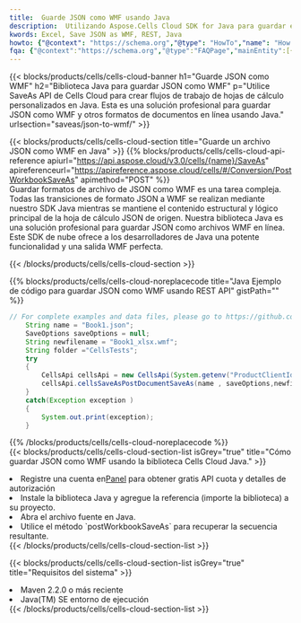 ```yaml
---
title:  Guarde JSON como WMF usando Java
description:  Utilizando Aspose.Cells Cloud SDK for Java para guardar el archivo en formato JSON como archivo en formato WMF.
kwords: Excel, Save JSON as WMF, REST, Java
howto: {"@context": "https://schema.org","@type": "HowTo","name": "How to save JSON as WMF using the Cells Cloud Java library.","description": "How to save JSON as WMF using the Cells Cloud Java library.","image": {"@type": "ImageObject"},"url": "/java/saveas/json-to-wmf/","step": [{ "@type": "HowToStep","name": "How to save JSON as WMF using the Cells Cloud Java library. step 1", "image": {"@type": "ImageObject",},"url": "/java/saveas/json-to-wmf/","text": "Register an account at <a href='https://dashboard.aspose.cloud/'>Dashboard</a> to get free API quota & authorization details",},{ "@type": "HowToStep","name": "How to save JSON as WMF using the Cells Cloud Java library. step 1", "image": {"@type": "ImageObject",},"url": "/java/saveas/json-to-wmf/","text": "Install Java library and add the reference (import the library) to your project.",},{ "@type": "HowToStep","name": "How to save JSON as WMF using the Cells Cloud Java library. step 1", "image": {"@type": "ImageObject",},"url": "/java/saveas/json-to-wmf/","text": "Open the source file in Java.",},{ "@type": "HowToStep","name": "How to save JSON as WMF using the Cells Cloud Java library. step 1", "image": {"@type": "ImageObject",},"url": "/java/saveas/json-to-wmf/","text": "Use the `postWorkbookSaveAs` method to retrieve the resulting stream.",}, ],"supply": {"@type": "HowToSupply","name": "document"},"tool": [{"@type": "HowToTool","name": "IntelliJ IDEA, Visual Studio Code, Eclipse"},{"@type": "HowToTool","name": "Aspose Cells"}],"totalTime": "PT6M"}
fqa: {"@context":"https://schema.org","@type":"FAQPage","mainEntity":[{"@type":"Question","name":"Why save file as other formats file in C# using REST API?","acceptedAnswer":{"@type":"Answer","text":"Documents are encoded in many ways, and some files may be incompatible with the software you use. To open and read such files, just save them as appropriate file formats.<br/><ol><li>Install .NET SDK and add the reference (import the library) to your project.</li><li>Open the source file in C# using REST API.</li><li>Call the PostWorkbookSaveAsRequest() method, passing an output filename with required extension.</li><li>Get the result of save as a separate file.</li></ol>"}},{"@type":"Question","name":"What file formats can I save as with your C# library?","acceptedAnswer":{"@type":"Answer","text":"We support a variety of file formats for conversion using .NET library, including XLSX, Excel, xls , PDF, CSV, HTML, Markdown, XML, PNG, JPG, TIFF, Json, TXT and many more."}},{"@type":"Question","name":"What is the maximum allowed file size for conversion using this .NET library?","acceptedAnswer":{"@type":"Answer","text":"There are no file size limits for format conversions using .NET library."}}]}
---
```

{{< blocks/products/cells/cells-cloud-banner h1="Guarde JSON como WMF" h2="Biblioteca Java para guardar JSON como WMF" p="Utilice SaveAs API de Cells Cloud para crear flujos de trabajo de hojas de cálculo personalizados en Java. Esta es una solución profesional para guardar JSON como WMF y otros formatos de documentos en línea usando Java." urlsection="saveas/json-to-wmf/" >}}

{{< blocks/products/cells/cells-cloud-section title="Guarde un archivo JSON como WMF en Java" >}}
{{% blocks/products/cells/cells-cloud-api-reference apiurl="https://api.aspose.cloud/v3.0/cells/{name}/SaveAs" apireferenceurl="https://apireference.aspose.cloud/cells/#/Conversion/PostWorkbookSaveAs" apimethod="POST" %}}
<br/>
Guardar formatos de archivo de JSON como WMF es una tarea compleja. Todas las transiciones de formato JSON a WMF se realizan mediante nuestro SDK Java mientras se mantiene el contenido estructural y lógico principal de la hoja de cálculo JSON de origen. Nuestra biblioteca Java es una solución profesional para guardar JSON como archivos WMF en línea. Este SDK de nube ofrece a los desarrolladores de Java una potente funcionalidad y una salida WMF perfecta.

{{< /blocks/products/cells/cells-cloud-section >}}

{{% blocks/products/cells/cells-cloud-noreplacecode title="Java Ejemplo de código para guardar JSON como WMF usando REST API" gistPath="" %}}
  
```java
// For complete examples and data files, please go to https://github.com/aspose-cells-cloud/aspose-cells-cloud-java/
    String name = "Book1.json";
    SaveOptions saveOptions = null;
    String newfilename = "Book1_xlsx.wmf";
    String folder ="CellsTests";
    try 
    {
        CellsApi cellsApi = new CellsApi(System.getenv("ProductClientId"), System.getenv("ProductClientSecret"));
        cellsApi.cellsSaveAsPostDocumentSaveAs(name , saveOptions,newfilename,false,false,folder,null,null,null,true);                       
    }
    catch(Exception exception )
    {
        System.out.print(exception);
    }
```
  
{{% /blocks/products/cells/cells-cloud-noreplacecode %}}
<br/>
{{< blocks/products/cells/cells-cloud-section-list isGrey="true" title="Cómo guardar JSON como WMF usando la biblioteca Cells Cloud Java." >}}
<li> Registre una cuenta en<a href="https://dashboard.aspose.cloud/">Panel</a> para obtener gratis API cuota y detalles de autorización</li>
<li>Instale la biblioteca Java y agregue la referencia (importe la biblioteca) a su proyecto.</li>
<li>Abra el archivo fuente en Java.</li>
<li>Utilice el método `postWorkbookSaveAs` para recuperar la secuencia resultante.</li>
{{< /blocks/products/cells/cells-cloud-section-list >}}

{{< blocks/products/cells/cells-cloud-section-list isGrey="true" title="Requisitos del sistema" >}}
<li>Maven 2.2.0 o más reciente</li>
<li>Java(TM) SE entorno de ejecución</li>
{{< /blocks/products/cells/cells-cloud-section-list >}}
